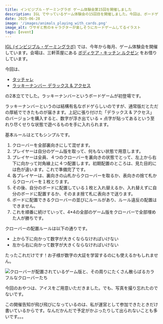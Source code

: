 ```yaml
---
title: インビジブル・ゲーミングラボ ゲーム体験会第15回を開催しました
description: IGL でやっているゲーム体験会の15回目を開催しました。今回は、ボードゲーム会でした。
date: 2025-06-28
image: '/images/animals_playing_with_cards.png'
image_alt: ウサギと熊のキャラクターが楽しそうにカードゲームしてるイラスト
tags: [event]
---
```


[IGL (インビジブル・ゲーミングラボ)](https://x.com/IGL_official_AC) では、今年から毎月、ゲーム体験会を開催しています。会場は、三軒茶屋にある [ボディケア・キッチン ルクゼン](https://luxen.jp/) をお借りしています。

今回は、

- [タッチャレ](https://ideapot.thebase.in/items/82918967)
- [ラッキーナンバー デラックス & アクセス](https://www.amazon.co.jp/%E6%A0%AA%E5%BC%8F%E4%BC%9A%E7%A4%BE%E3%82%B1%E3%83%B3%E3%83%93%E3%83%AB-4573346505653-%E3%82%B1%E3%83%B3%E3%83%93%E3%83%AB-%E3%83%A9%E3%83%83%E3%82%AD%E3%83%BC%E3%83%8A%E3%83%B3%E3%83%90%E3%83%BC-%E3%83%87%E3%83%A9%E3%83%83%E3%82%AF%E3%82%B9%EF%BC%86%E3%82%A2%E3%82%AF%E3%82%BB%E3%82%B9/dp/B0CWL2DS7W)

の2本立てでした。ラッキーナンバーというボードゲームが初登場です。

ラッキーナンバーというのは結構有名なボドゲらしいのですが、通常版だとただの厚紙でできたものが届きます。上記に張り付けた「デラックス & アクセス」のバージョンを購入すると、数字が浮き出ている + 点字が貼ってあるという至れり尽くせりな状態で遊べるものを手に入れられます。

基本ルールはとてもシンプルです。

1. クローバーを全部裏向きにして混ぜます。
2. プレイヤーは自分のゲーム版を取って、何もない状態で用意します。
3. プレイヤーは全員、４つのクローバーを裏向きの状態でとって、左上から右下に向かって対角線上に４つ配置します。初期配置のところは、見た目的には色が違います。これで準備完了です。
4. 各プレイヤーは、裏向きの山札からクローバーを取るか、表向きの捨て札からクローバーを１枚とります。
5. その後、自分のボードに配置している１枚と入れ替えるか、入れ替えずに自分のボードに配置するか、そのまま捨て札に表向きで送ります。
6. ボードに配置できるクローバーの並びにルールがあり、ルール違反の配置はできません。
7. これを順番に続けていって、4*4の全部のゲーム版をクローバーで全部埋めた人が勝ちです。

クローバーの配置ルールは以下の通りです。

- 上から下に向かって数字が大きくならなければいけない
- 左から右に向かって数字が大きくならなければいけない

たったこれだけです！お子様が数字の大証を学習するのにも使えるかもしれません。

![クローバーが配置されているゲーム版と、その周りにたくさん散らばるカラフルなクローバーたち]({{site.baseurl}}/images/lucky_numbers.jpg#wide)

今回のおやつは、アイスをご用意いただきました。でも、写真を撮り忘れたのでないです。

この開催告知が飛び飛びになっているのは、私が運営として参加できたときだけ書いているからです。なんだかんだで予定がかぶったりして出られないことも多いです。。。

